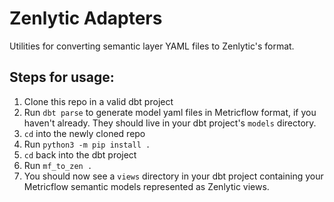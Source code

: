 # Zenlytic Adapters

Utilities for converting semantic layer YAML files to Zenlytic's format.

## Steps for usage:
1. Clone this repo in a valid dbt project
1. Run `dbt parse` to generate model yaml files in Metricflow format, if you haven't already. They should live in your dbt project's `models` directory.
1. `cd` into the newly cloned repo
1. Run `python3 -m pip install .`
1. `cd` back into the dbt project
1. Run `mf_to_zen .`
1. You should now see a `views` directory in your dbt project containing your Metricflow semantic models represented as Zenlytic views.